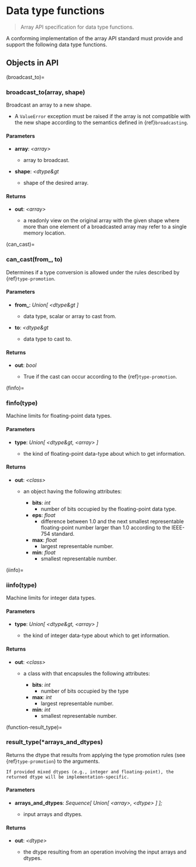 # Data type functions

> Array API specification for data type functions.

A conforming implementation of the array API standard must provide and support the following data type functions.

<!-- NOTE: please keep the constants in alphabetical order -->

## Objects in API
(broadcast_to)=
### broadcast_to(array, shape)

Broadcast an array to a new shape.

-   A `ValueError` exception must be raised if the array is not compatible with the new shape according  to the semantics defined in {ref}`broadcasting`.

#### Parameters

-   **array**: _&lt;array&gt;_

    -   array to broadcast.

-   **shape**: _&lt;dtype&gt_

    -   shape of the desired array.

#### Returns

-   **out**: _&lt;array&gt;_

    -   a readonly view on the original array with the given shape where more than one element of a broadcasted array may refer to a single memory location.


(can_cast)=
### can_cast(from_, to)

Determines if a type conversion is allowed under the rules described by {ref}`type-promotion`.

#### Parameters

-   **from_**: _Union\[ &lt;dtype&gt ]_

    -   data type, scalar or array to cast from.

-   **to**: _&lt;dtype&gt_

    -   data type to cast to.

#### Returns

-   **out**: _bool_

    -   True if the cast can occur according to the {ref}`type-promotion`.

(finfo)=
### finfo(type)

Machine limits for floating-point data types.

#### Parameters

-   **type**: _Union\[ &lt;dtype&gt, &lt;array&gt; ]_

    -   the kind of floating-point data-type about which to get information.

#### Returns

-   **out**: _&lt;class&gt;_

    -   an object having the following attributes:

        -   **bits**: _int_
            -   number of bits occupied by the floating-point data type.
        -   **eps**: _float_
            -   difference between 1.0 and the next smallest representable floating-point number larger than 1.0 according to the IEEE-754 standard.
        -   **max**: _float_
            -   largest representable number.
        -   **min**: _float_
            -   smallest representable number.

(iinfo)=
### iinfo(type)

Machine limits for integer data types.

#### Parameters

-   **type**: _Union\[ &lt;dtype&gt, &lt;array&gt; ]_

    -   the kind of integer data-type about which to get information.

#### Returns

-   **out**: _&lt;class&gt;_

    -   a class with that encapsules the following attributes:

        -   **bits**: _int_
            -   number of bits occupied by the type
        -   **max**: _int_
            -   largest representable number.
        -   **min**: _int_
            -   smallest representable number.

(function-result_type)=
### result_type(*arrays_and_dtypes)

Returns the dtype that results from applying the type promotion rules
(see {ref}`type-promotion`) to the arguments.

```{note}
If provided mixed dtypes (e.g., integer and floating-point), the returned dtype will be implementation-specific.
```

#### Parameters

-   **arrays_and_dtypes**: _Sequence\[ Union\[ &lt;array&gt;, &lt;dtype&gt; \] \];_

    -   input arrays and dtypes.

#### Returns

-   **out**: _&lt;dtype&gt;_

    -   the dtype resulting from an operation involving the input arrays and dtypes.
